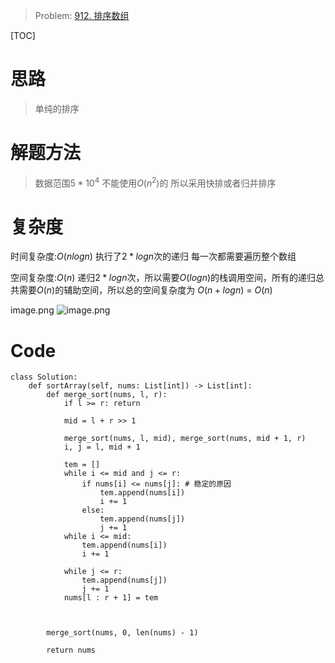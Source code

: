 
> Problem: [912. 排序数组](https://leetcode.cn/problems/sort-an-array/description/)

[TOC]

# 思路

> 单纯的排序

# 解题方法

> 数据范围$5*10^4$ 不能使用$O(n^2)$的 所以采用快排或者归并排序

# 复杂度

时间复杂度:$O(nlogn)$  执行了$2*logn$次的递归 每一次都需要遍历整个数组

空间复杂度:$O(n)$  递归$2*logn$次，所以需要$O(logn)$的栈调用空间，所有的递归总共需要$O(n)$的辅助空间，所以总的空间复杂度为
$O(n + logn)$ = $O(n)$ 

image.png
![image.png](https://pic.leetcode.cn/1712635914-NdMitv-image.png)

# Code
```Python3 []
class Solution:
    def sortArray(self, nums: List[int]) -> List[int]:
        def merge_sort(nums, l, r):
            if l >= r: return
            
            mid = l + r >> 1

            merge_sort(nums, l, mid), merge_sort(nums, mid + 1, r)
            i, j = l, mid + 1
            
            tem = []
            while i <= mid and j <= r:
                if nums[i] <= nums[j]: # 稳定的原因
                    tem.append(nums[i])
                    i += 1
                else:
                    tem.append(nums[j])
                    j += 1
            while i <= mid:
                tem.append(nums[i])
                i += 1
            
            while j <= r:
                tem.append(nums[j])
                j += 1
            nums[l : r + 1] = tem

            
        
        merge_sort(nums, 0, len(nums) - 1)

        return nums
```
  
